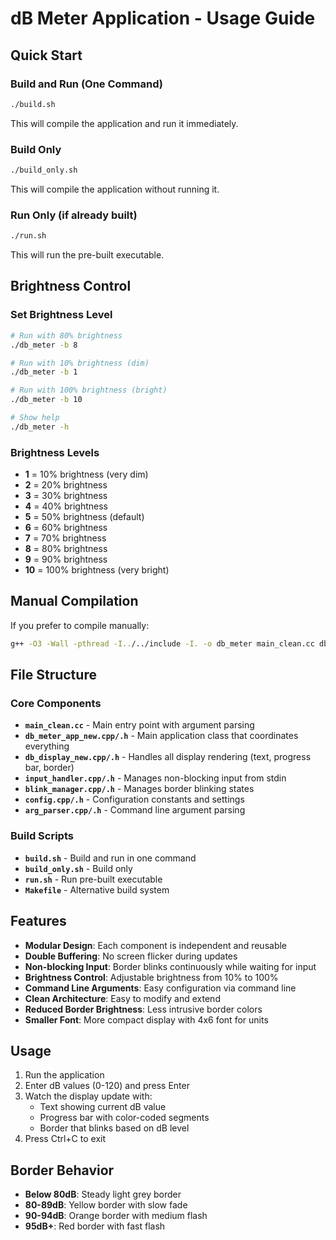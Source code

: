 # dB Meter Application - Usage Guide

## Quick Start

### Build and Run (One Command)
```bash
./build.sh
```
This will compile the application and run it immediately.

### Build Only
```bash
./build_only.sh
```
This will compile the application without running it.

### Run Only (if already built)
```bash
./run.sh
```
This will run the pre-built executable.

## Brightness Control

### Set Brightness Level
```bash
# Run with 80% brightness
./db_meter -b 8

# Run with 10% brightness (dim)
./db_meter -b 1

# Run with 100% brightness (bright)
./db_meter -b 10

# Show help
./db_meter -h
```

### Brightness Levels
- **1** = 10% brightness (very dim)
- **2** = 20% brightness
- **3** = 30% brightness
- **4** = 40% brightness
- **5** = 50% brightness (default)
- **6** = 60% brightness
- **7** = 70% brightness
- **8** = 80% brightness
- **9** = 90% brightness
- **10** = 100% brightness (very bright)

## Manual Compilation

If you prefer to compile manually:
```bash
g++ -O3 -Wall -pthread -I../../include -I. -o db_meter main_clean.cc db_meter_app_new.cpp db_display_new.cpp input_handler.cpp blink_manager.cpp config.cpp arg_parser.cpp ../../lib/librgbmatrix.a -lrt -lm && sudo ./db_meter
```

## File Structure

### Core Components
- **`main_clean.cc`** - Main entry point with argument parsing
- **`db_meter_app_new.cpp/.h`** - Main application class that coordinates everything
- **`db_display_new.cpp/.h`** - Handles all display rendering (text, progress bar, border)
- **`input_handler.cpp/.h`** - Manages non-blocking input from stdin
- **`blink_manager.cpp/.h`** - Manages border blinking states
- **`config.cpp/.h`** - Configuration constants and settings
- **`arg_parser.cpp/.h`** - Command line argument parsing

### Build Scripts
- **`build.sh`** - Build and run in one command
- **`build_only.sh`** - Build only
- **`run.sh`** - Run pre-built executable
- **`Makefile`** - Alternative build system

## Features

- **Modular Design**: Each component is independent and reusable
- **Double Buffering**: No screen flicker during updates
- **Non-blocking Input**: Border blinks continuously while waiting for input
- **Brightness Control**: Adjustable brightness from 10% to 100%
- **Command Line Arguments**: Easy configuration via command line
- **Clean Architecture**: Easy to modify and extend
- **Reduced Border Brightness**: Less intrusive border colors
- **Smaller Font**: More compact display with 4x6 font for units

## Usage

1. Run the application
2. Enter dB values (0-120) and press Enter
3. Watch the display update with:
   - Text showing current dB value
   - Progress bar with color-coded segments
   - Border that blinks based on dB level
4. Press Ctrl+C to exit

## Border Behavior

- **Below 80dB**: Steady light grey border
- **80-89dB**: Yellow border with slow fade
- **90-94dB**: Orange border with medium flash
- **95dB+**: Red border with fast flash
